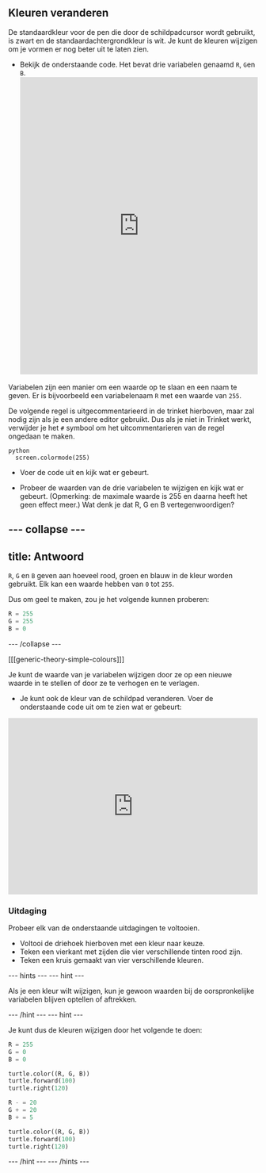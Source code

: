 ## Kleuren veranderen

De standaardkleur voor de pen die door de schildpadcursor wordt gebruikt, is zwart en de standaardachtergrondkleur is wit. Je kunt de kleuren wijzigen om je vormen er nog beter uit te laten zien.

- Bekijk de onderstaande code. Het bevat drie variabelen genaamd `R`, `G`en `B`. <iframe src="https://trinket.io/embed/python/b964b7d3ce" width="100%" height="600" frameborder="0" marginwidth="0" marginheight="0" allowfullscreen></iframe> 

Variabelen zijn een manier om een waarde op te slaan en een naam te geven. Er is bijvoorbeeld een variabelenaam `R` met een waarde van `255`.

De volgende regel is uitgecommentarieerd in de trinket hierboven, maar zal nodig zijn als je een andere editor gebruikt. Dus als je niet in Trinket werkt, verwijder je het `#` symbool om het uitcommentarieren van de regel ongedaan te maken.

    python
      screen.colormode(255)

- Voer de code uit en kijk wat er gebeurt.

- Probeer de waarden van de drie variabelen te wijzigen en kijk wat er gebeurt. (Opmerking: de maximale waarde is 255 en daarna heeft het geen effect meer.) Wat denk je dat R, G en B vertegenwoordigen?

--- collapse ---
---
title: Antwoord
---
`R`, `G` en `B` geven aan hoeveel rood, groen en blauw in de kleur worden gebruikt. Elk kan een waarde hebben van `0` tot `255`.

Dus om geel te maken, zou je het volgende kunnen proberen:

```python
R = 255
G = 255
B = 0
```

--- /collapse ---

[[[generic-theory-simple-colours]]]

Je kunt de waarde van je variabelen wijzigen door ze op een nieuwe waarde in te stellen of door ze te verhogen en te verlagen.

- Je kunt ook de kleur van de schildpad veranderen. Voer de onderstaande code uit om te zien wat er gebeurt: 

<iframe src="https://trinket.io/embed/python/ab6732d60e" width="100%" height="356" frameborder="0" marginwidth="0" marginheight="0" allowfullscreen></iframe> 

### Uitdaging

Probeer elk van de onderstaande uitdagingen te voltooien.

- Voltooi de driehoek hierboven met een kleur naar keuze.
- Teken een vierkant met zijden die vier verschillende tinten rood zijn.
- Teken een kruis gemaakt van vier verschillende kleuren.

--- hints --- --- hint ---

Als je een kleur wilt wijzigen, kun je gewoon waarden bij de oorspronkelijke variabelen blijven optellen of aftrekken.

--- /hint --- --- hint ---

Je kunt dus de kleuren wijzigen door het volgende te doen:

```python
R = 255
G = 0
B = 0

turtle.color((R, G, B))
turtle.forward(100)
turtle.right(120)

R - = 20
G + = 20
B + = 5

turtle.color((R, G, B))
turtle.forward(100)
turtle.right(120)
```

--- /hint --- --- /hints ---